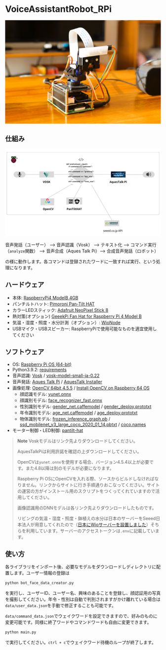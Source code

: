 # VoiceAssistantRobot_RPi
![img1](https://github.com/PonDad/VoiceAssistantBot/blob/main/image/vagpt1.JPG)

## 仕組み
![img2](https://github.com/PonDad/VoiceAssistantBot/blob/main/image/chart_1.png)

音声発話（ユーザー） --> 音声認識（Vosk） --> テキスト化 --> コマンド実行（`analyze`関数） --> 音声合成（Aques Talk Pi）--> 合成音声発話（ロボット）

の様に動作します。各コマンドは登録されたワードに一致すれば実行、という処理になります。

## ハードウェア
- 本体: [RaspberryPi4 ModelB 4GB](https://www.raspberrypi.com/products/raspberry-pi-4-model-b/)
- パンチルトハット: [Pimoroni Pan-Tilt HAT](https://shop.pimoroni.com/products/pan-tilt-hat?variant=22408353287)
- カラーLEDスティック: [Adafruit NeoPixel Stick 8](https://shop.pimoroni.com/products/neopixel-stick-8-x-5050-rgbw-leds?variant=17436712071)
- 熱対策(オプション) [GeeekPi Fan Hat for Raspberry Pi 4 Model B](https://wiki.52pi.com/index.php?title=EP-0152) 
- 気温・湿度・照度・水分計測（オプション）: [WioNode](https://www.seeedstudio.com/Wio-Node.html)
- USBマイク・USBスピーカー: RaspberryPiで使用可能なものを適宜使用してください

## ソフトウェア
- OS: [Raspberry Pi OS (64-bit)](https://www.raspberrypi.com/software/operating-systems/)
- Python3.9.2: [requirements](https://github.com/PonDad/VoiceAssistantBot/blob/main/requirements.txt)
- 音声認識: [Vosk](https://pypi.org/project/vosk/) / [vosk-model-small-ja-0.22](https://alphacephei.com/vosk/models)
- 音声発話: [Aques Talk Pi](https://www.a-quest.com/products/aquestalkpi.html) / [AquesTalk Installer](https://github.com/noraworld/aquestalk-installer)
- 画像処理: [OpenCV 64bit 4.5.5](https://opencv.org/releases/) / [Install OpenCV on Raspberry 64 OS](https://qengineering.eu/install-opencv-on-raspberry-64-os.html)
  - 顔認識モデル: [yunet.onnx](https://github.com/opencv/opencv_zoo/tree/main/models/face_detection_yunet)
  - 顔識別モデル: [face_recognizer_fast.onnx](https://drive.google.com/file/d/1ClK9WiB492c5OZFKveF3XiHCejoOxINW/view)
  - 性別識別モデル: [gender_net.caffemodel](https://github.com/smahesh29/Gender-and-Age-Detection/tree/master) / [gender_deploy.prototxt](https://github.com/smahesh29/Gender-and-Age-Detection/tree/master)
  - 年令識別モデル: [age_net.caffemodel](https://github.com/smahesh29/Gender-and-Age-Detection/tree/master) / [age_deploy.prototxt](https://github.com/smahesh29/Gender-and-Age-Detection/tree/master)
  - 物体識別モデル: [frozen_inference_graph.pb](https://www.kaggle.com/code/chienhsianghung/object-detection-using-opencv-inference) / [ssd_mobilenet_v3_large_coco_2020_01_14.pbtxt](https://www.kaggle.com/code/chienhsianghung/object-detection-using-opencv-inference) / [coco.names](https://gist.github.com/tersekmatija/9d00c4683d52d94cf348acae29e8db1a)
- モーター制御・LED制御: [pantilt-hat](https://github.com/pimoroni/pantilt-hat)

> **Note**
> Voskモデルはリンク先よりダウンロードしてください。
>
> AquesTalkPiは利用許諾を確認の上ダウンロードしてください。
>
> OpenCVは`yunet.onnx`を使用する場合、バージョン4.5.4以上が必要です。また4.8以降は別のモデルが必要になります。
>
> Raspberry Pi OSにOpenCVを入れる際、ソースからビルドしなければなりません。リンクからサイトに行き手順通りおこなってください。サイトの運営の方がインストール用のスクリプトをつくってくれていますので活用してください。
>
> 画像認識用のDNNモデルは各リンク先よりダウンロードしたものです。
>
> リビングの気温・湿度・照度・鉢植えの水分は日本のサーバーをSeeed日本法人が用意してくれたので（[日本にWioサーバーを設置しました](https://lab.seeed.co.jp/entry/2022/01/25/120000)）そちらを利用しています。サーバーのアクセストークンは`.env`に記載しています。

## 使い方
各ライブラリをインポート後、必要なモデルをダウンロードしディレクトリに配置します。ユーザー情報の登録は
```bash
python bot_face_data_creator.py
```
を実行し、ユーザーID、ユーザー名、興味のあることを登録し、顔認証用の写真を撮影してください。年令・性別は自動で判別されますがかけ離れている場合は`data/user_data.json`を手動で修正することも可能です。

`data/command_data.json`でウェイクワードを設定できますので、好みのものに変更可能です。同様に終了ワードやコマンドワードも自由に変更できます。

```bash
python main.py
```
で実行してください。`ctrl + c`でウェイクワード待機のループが終了します。
